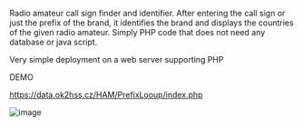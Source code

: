 Radio amateur call sign finder and identifier. After entering the call sign or just the prefix of the brand, it identifies the brand and displays the countries of the given radio amateur.
Simply PHP code that does not need any database or java script.

Very simple deployment on a web server supporting PHP

DEMO

https://data.ok2hss.cz/HAM/PrefixLooup/index.php

![image](https://github.com/Hessevalentino/Prefix-LookUp/assets/97536515/6f2b6581-72ab-407a-9f36-0c4e7da7d622)
